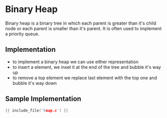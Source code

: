 # Binary Heap

Binary heap is a binary tree in which each parent is greater than it's child node or
each parent is smaller than it's parent.
It is often used to implement a priority queue.

## Implementation

- to implement a binary heap we can use either representation
- to insert a element, we inset it at the end of the tree and bubble it's way up
- to remove a top element we replace last element with the top one and bubble it's way down

## Sample Implementation

```c
{{ include_file('heap.c') }}
```
